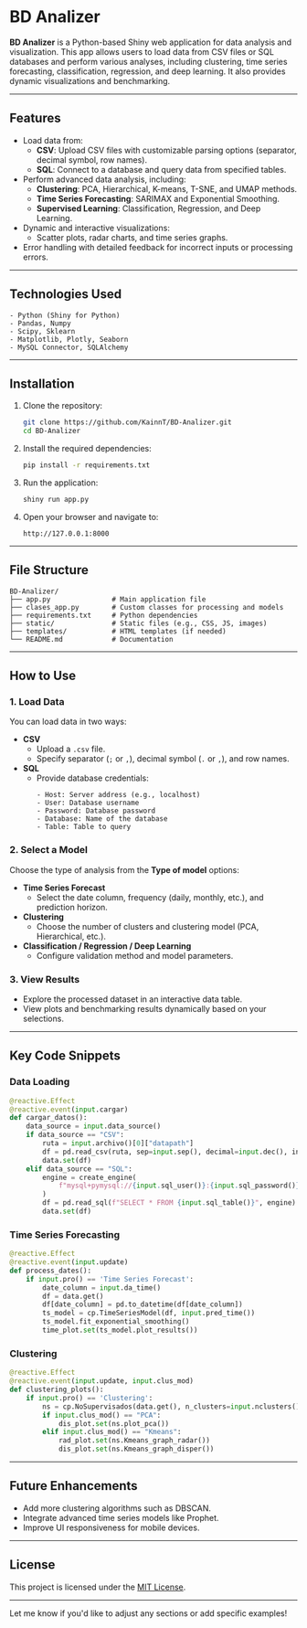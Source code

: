 # BD Analizer

**BD Analizer** is a Python-based Shiny web application for data analysis and visualization. This app allows users to load data from CSV files or SQL databases and perform various analyses, including clustering, time series forecasting, classification, regression, and deep learning. It also provides dynamic visualizations and benchmarking.

---

## **Features**
- Load data from:
  - **CSV**: Upload CSV files with customizable parsing options (separator, decimal symbol, row names).
  - **SQL**: Connect to a database and query data from specified tables.
- Perform advanced data analysis, including:
  - **Clustering**: PCA, Hierarchical, K-means, T-SNE, and UMAP methods.
  - **Time Series Forecasting**: SARIMAX and Exponential Smoothing.
  - **Supervised Learning**: Classification, Regression, and Deep Learning.
- Dynamic and interactive visualizations:
  - Scatter plots, radar charts, and time series graphs.
- Error handling with detailed feedback for incorrect inputs or processing errors.

---

## **Technologies Used**
```plaintext
- Python (Shiny for Python)
- Pandas, Numpy
- Scipy, Sklearn
- Matplotlib, Plotly, Seaborn
- MySQL Connector, SQLAlchemy
```

---

## **Installation**
1. Clone the repository:
   ```bash
   git clone https://github.com/KainnT/BD-Analizer.git
   cd BD-Analizer
   ```

2. Install the required dependencies:
   ```bash
   pip install -r requirements.txt
   ```

3. Run the application:
   ```bash
   shiny run app.py
   ```

4. Open your browser and navigate to:
   ```plaintext
   http://127.0.0.1:8000
   ```

---

## **File Structure**
```plaintext
BD-Analizer/
├── app.py               # Main application file
├── clases_app.py        # Custom classes for processing and models
├── requirements.txt     # Python dependencies
├── static/              # Static files (e.g., CSS, JS, images)
├── templates/           # HTML templates (if needed)
└── README.md            # Documentation
```

---

## **How to Use**

### **1. Load Data**
You can load data in two ways:
- **CSV**
  - Upload a `.csv` file.
  - Specify separator (`;` or `,`), decimal symbol (`.` or `,`), and row names.
- **SQL**
  - Provide database credentials:
    ```plaintext
    - Host: Server address (e.g., localhost)
    - User: Database username
    - Password: Database password
    - Database: Name of the database
    - Table: Table to query
    ```

### **2. Select a Model**
Choose the type of analysis from the **Type of model** options:
- **Time Series Forecast**
  - Select the date column, frequency (daily, monthly, etc.), and prediction horizon.
- **Clustering**
  - Choose the number of clusters and clustering model (PCA, Hierarchical, etc.).
- **Classification / Regression / Deep Learning**
  - Configure validation method and model parameters.

### **3. View Results**
- Explore the processed dataset in an interactive data table.
- View plots and benchmarking results dynamically based on your selections.

---

## **Key Code Snippets**

### **Data Loading**
```python
@reactive.Effect
@reactive.event(input.cargar)
def cargar_datos():
    data_source = input.data_source()
    if data_source == "CSV":
        ruta = input.archivo()[0]["datapath"]
        df = pd.read_csv(ruta, sep=input.sep(), decimal=input.dec(), index_col=input.rownames())
        data.set(df)
    elif data_source == "SQL":
        engine = create_engine(
            f"mysql+pymysql://{input.sql_user()}:{input.sql_password()}@{input.sql_host()}/{input.sql_db()}"
        )
        df = pd.read_sql(f"SELECT * FROM {input.sql_table()}", engine)
        data.set(df)
```

### **Time Series Forecasting**
```python
@reactive.Effect
@reactive.event(input.update)
def process_dates():
    if input.pro() == 'Time Series Forecast':
        date_column = input.da_time()
        df = data.get()
        df[date_column] = pd.to_datetime(df[date_column])
        ts_model = cp.TimeSeriesModel(df, input.pred_time())
        ts_model.fit_exponential_smoothing()
        time_plot.set(ts_model.plot_results())
```

### **Clustering**
```python
@reactive.Effect
@reactive.event(input.update, input.clus_mod)
def clustering_plots():
    if input.pro() == 'Clustering':
        ns = cp.NoSupervisados(data.get(), n_clusters=input.nclusters())
        if input.clus_mod() == "PCA":
            dis_plot.set(ns.plot_pca())
        elif input.clus_mod() == "Kmeans":
            rad_plot.set(ns.Kmeans_graph_radar())
            dis_plot.set(ns.Kmeans_graph_disper())
```

---

## **Future Enhancements**
- Add more clustering algorithms such as DBSCAN.
- Integrate advanced time series models like Prophet.
- Improve UI responsiveness for mobile devices.

---

## **License**
This project is licensed under the [MIT License](LICENSE).

---

Let me know if you'd like to adjust any sections or add specific examples!
